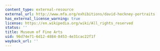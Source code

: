 ```yaml
---
content_type: external-resource
external_url: http://www.mfa.org/exhibitions/david-hockney-portraits
has_external_license_warning: true
license: https://en.wikipedia.org/wiki/All_rights_reserved
status: ''
title: Museum of Fine Arts
uid: 96d74e71-6d12-4884-8453-4e31cac22f1f
wayback_url: ''
---
```


